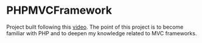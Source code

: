 # PHPMVCFramework
Project built following this [video](https://www.youtube.com/watch?v=6ERdu4k62wI&feature=youtu.be).
The point of this project is to become familiar with PHP and to deepen my knowledge related to MVC frameworks.
